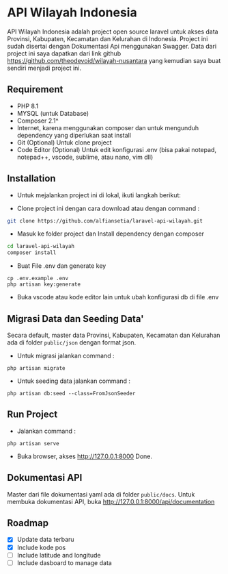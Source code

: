 # API Wilayah Indonesia
API Wilayah Indonesia adalah project open source laravel untuk akses data Provinsi, Kabupaten, Kecamatan dan Kelurahan di Indonesia.
Project ini sudah disertai dengan Dokumentasi Api menggunakan Swagger.
Data dari project ini saya dapatkan dari link github https://github.com/theodevoid/wilayah-nusantara yang kemudian saya buat sendiri menjadi project ini.

## Requirement
- PHP 8.1
- MYSQL (untuk Database)
- Composer 2.1^
- Internet, karena menggunakan composer dan untuk mengunduh dependency yang diperlukan saat install
- Git (Optional) Untuk clone project
- Code Editor (Optional) Untuk edit konfigurasi .env (bisa pakai notepad, notepad++, vscode, sublime, atau nano, vim dll)

## Installation
- Untuk mejalankan project ini di lokal, ikuti langkah berikut:

- Clone project ini dengan cara download atau dengan command :
```bash
git clone https://github.com/alfiansetia/laravel-api-wilayah.git
```
- Masuk ke folder project dan Install dependency dengan composer
```bash
cd laravel-api-wilayah
composer install
```
- Buat File .env dan generate key
```
cp .env.example .env
php artisan key:generate
```
- Buka vscode atau kode editor lain untuk ubah konfigurasi db di file .env

## Migrasi Data dan Seeding Data'
Secara default, master data  Provinsi, Kabupaten, Kecamatan dan Kelurahan ada di folder `public/json` dengan format json.

- Untuk migrasi jalankan command :
```
php artisan migrate
```
- Untuk seeding data jalankan command :
```
php artisan db:seed --class=FromJsonSeeder
```
## Run Project
- Jalankan command :
```
php artisan serve
```
- Buka browser, akses http://127.0.0.1:8000
Done.

## Dokumentasi API
Master dari file dokumentasi yaml ada di folder `public/docs`.
Untuk membuka dokumentasi API, buka  http://127.0.0.1:8000/api/documentation

## Roadmap
- [x] Update data terbaru
- [x] Include kode pos
- [ ] Include latitude and longitude
- [ ] Include dasboard to manage data
